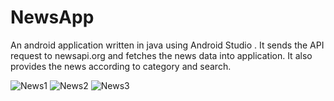 # NewsApp
An android application written in java using Android Studio .
It sends the API request to newsapi.org and fetches the news data into application.
It also provides the news according to category and search.


![News1](https://user-images.githubusercontent.com/83871640/118280079-7ba93b00-b4e9-11eb-9920-45ff0a8a4063.jpg)
![News2](https://user-images.githubusercontent.com/83871640/118280184-95e31900-b4e9-11eb-87a1-45eea6550cda.jpg)
![News3](https://user-images.githubusercontent.com/83871640/118280195-98457300-b4e9-11eb-872b-8aad81778e8c.jpg)



